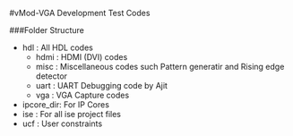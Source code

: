 #vMod-VGA Development Test Codes

###Folder Structure

* hdl       : All HDL codes
  - hdmi    : HDMI (DVI) codes
  - misc    : Miscellaneous codes such Pattern generatir and Rising edge detector
  - uart    : UART Debugging code by Ajit
  - vga     : VGA Capture codes
* ipcore_dir: For IP Cores
* ise       : For all ise project files
* ucf       : User constraints


